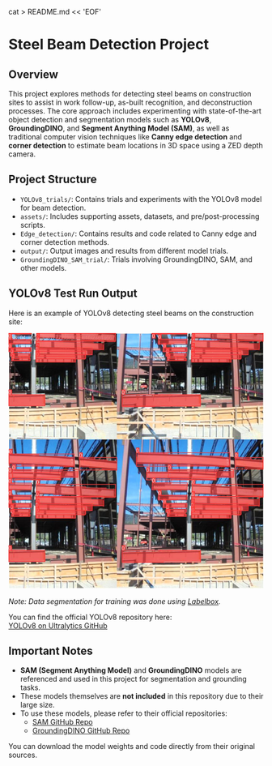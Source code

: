 cat > README.md << 'EOF'
# Steel Beam Detection Project

## Overview

This project explores methods for detecting steel beams on construction sites to assist in work follow-up, as-built recognition, and deconstruction processes. The core approach includes experimenting with state-of-the-art object detection and segmentation models such as **YOLOv8**, **GroundingDINO**, and **Segment Anything Model (SAM)**, as well as traditional computer vision techniques like **Canny edge detection** and **corner detection** to estimate beam locations in 3D space using a ZED depth camera.

## Project Structure

- `YOLOv8_trials/`: Contains trials and experiments with the YOLOv8 model for beam detection.
- `assets/`: Includes supporting assets, datasets, and pre/post-processing scripts.
- `Edge_detection/`: Contains results and code related to Canny edge and corner detection methods.
- `output/`: Output images and results from different model trials.
- `GroundingDINO_SAM_trial/`: Trials involving GroundingDINO, SAM, and other models.

## YOLOv8 Test Run Output

Here is an example of YOLOv8 detecting steel beams on the construction site:

![YOLOv8 Steel Beam Test Run Output](/output/YOLO8_results/test_run/train_batch0.jpg)

*Note: Data segmentation for training was done using [Labelbox](https://labelbox.com/).*

You can find the official YOLOv8 repository here:  
[YOLOv8 on Ultralytics GitHub](https://github.com/ultralytics/ultralytics)

## Important Notes

- **SAM (Segment Anything Model)** and **GroundingDINO** models are referenced and used in this project for segmentation and grounding tasks.  
- These models themselves are **not included** in this repository due to their large size.  
- To use these models, please refer to their official repositories:  
  - [SAM GitHub Repo](https://github.com/facebookresearch/segment-anything)  
  - [GroundingDINO GitHub Repo](https://github.com/IDEA-Research/GroundingDINO)  

You can download the model weights and code directly from their original sources.




